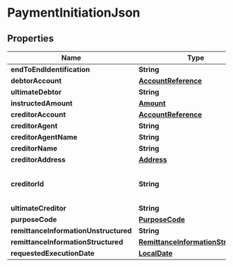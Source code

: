 # PaymentInitiationJson

## Properties
Name | Type | Description | Notes
------------ | ------------- | ------------- | -------------
**endToEndIdentification** | **String** |  |  [optional]
**debtorAccount** | [**AccountReference**](AccountReference.md) |  | 
**ultimateDebtor** | **String** |  |  [optional]
**instructedAmount** | [**Amount**](Amount.md) |  | 
**creditorAccount** | [**AccountReference**](AccountReference.md) |  | 
**creditorAgent** | **String** |  |  [optional]
**creditorAgentName** | **String** |  |  [optional]
**creditorName** | **String** |  | 
**creditorAddress** | [**Address**](Address.md) |  |  [optional]
**creditorId** | **String** | Identification of Creditors, e.g. a SEPA Creditor ID. |  [optional]
**ultimateCreditor** | **String** |  |  [optional]
**purposeCode** | [**PurposeCode**](PurposeCode.md) |  |  [optional]
**remittanceInformationUnstructured** | **String** |  |  [optional]
**remittanceInformationStructured** | [**RemittanceInformationStructured**](RemittanceInformationStructured.md) |  |  [optional]
**requestedExecutionDate** | [**LocalDate**](LocalDate.md) |  |  [optional]
